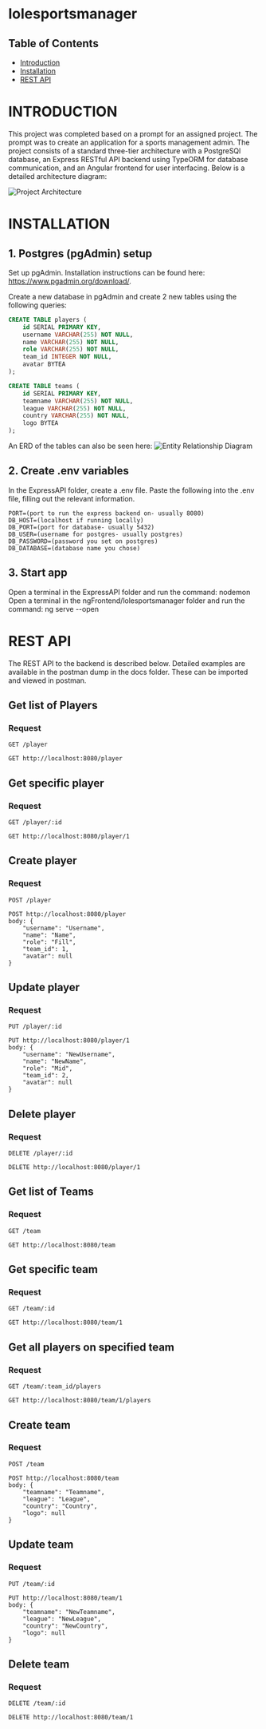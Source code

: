 # lolesportsmanager

## Table of Contents
- [Introduction](#introduction)
- [Installation](#installation)
- [REST API](#rest-api)

# INTRODUCTION
This project was completed based on a prompt for an assigned project. The prompt was to create an application for a sports management admin. The project consists of a standard three-tier architecture with a PostgreSQl database, an Express RESTful API backend using TypeORM for database communication, and an Angular frontend for user interfacing. Below is a detailed architecture diagram: 

![Project Architecture](docs/architecture.png)

# INSTALLATION
## 1. Postgres (pgAdmin) setup
Set up pgAdmin. Installation instructions can be found here: https://www.pgadmin.org/download/.

Create a new database in pgAdmin and create 2 new tables using the following queries:
```sql
CREATE TABLE players (
    id SERIAL PRIMARY KEY,
    username VARCHAR(255) NOT NULL,
    name VARCHAR(255) NOT NULL,
    role VARCHAR(255) NOT NULL,
    team_id INTEGER NOT NULL,
    avatar BYTEA
);

CREATE TABLE teams (
    id SERIAL PRIMARY KEY,
    teamname VARCHAR(255) NOT NULL,
    league VARCHAR(255) NOT NULL,
    country VARCHAR(255) NOT NULL,
    logo BYTEA
);
```

An ERD of the tables can also be seen here:
![Entity Relationship Diagram](docs/ERD.png)

## 2. Create .env variables
In the ExpressAPI folder, create a .env file. Paste the following into the .env file, filling out the relevant information.
```
PORT=(port to run the express backend on- usually 8080)
DB_HOST=(localhost if running locally)
DB_PORT=(port for database- usually 5432)
DB_USER=(username for postgres- usually postgres)
DB_PASSWORD=(password you set on postgres)
DB_DATABASE=(database name you chose)
```

## 3. Start app
Open a terminal in the ExpressAPI folder and run the command:
    nodemon
Open a terminal in the ngFrontend/lolesportsmanager folder and run the command:
    ng serve --open

# REST API

The REST API to the backend is described below. Detailed examples are available in the postman dump in the docs folder. These can be imported and viewed in postman.

## Get list of Players

### Request

`GET /player`

    GET http://localhost:8080/player

## Get specific player

### Request

`GET /player/:id`

    GET http://localhost:8080/player/1

## Create player 

### Request

`POST /player`

    POST http://localhost:8080/player
    body: {
        "username": "Username",
        "name": "Name",
        "role": "Fill",
        "team_id": 1,
        "avatar": null
    }

## Update player

### Request

`PUT /player/:id`

    PUT http://localhost:8080/player/1
    body: {
        "username": "NewUsername",
        "name": "NewName",
        "role": "Mid",
        "team_id": 2,
        "avatar": null
    }

## Delete player

### Request

`DELETE /player/:id`

    DELETE http://localhost:8080/player/1

## Get list of Teams

### Request

`GET /team`

    GET http://localhost:8080/team

## Get specific team

### Request

`GET /team/:id`

    GET http://localhost:8080/team/1

## Get all players on specified team

### Request

`GET /team/:team_id/players`

    GET http://localhost:8080/team/1/players

## Create team 

### Request

`POST /team`

    POST http://localhost:8080/team
    body: {
        "teamname": "Teamname",
        "league": "League",
        "country": "Country",
        "logo": null
    }

## Update team

### Request

`PUT /team/:id`

    PUT http://localhost:8080/team/1
    body: {
        "teamname": "NewTeamname",
        "league": "NewLeague",
        "country": "NewCountry",
        "logo": null
    }

## Delete team

### Request

`DELETE /team/:id`

    DELETE http://localhost:8080/team/1
